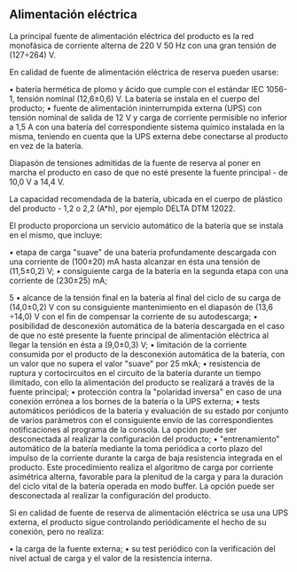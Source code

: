 ## Alimentación eléctrica

La principal fuente de alimentación eléctrica del producto es la red monofásica de corriente alterna de 220 V 50 Hz con una gran tensión de (127÷264) V. 

En calidad de fuente de alimentación eléctrica de reserva pueden usarse:

•	batería hermética de plomo y ácido que cumple con el estándar IEC 1056-1, tensión nominal (12,6±0,6) V. La batería se instala en el cuerpo del producto;
•	fuente de alimentación ininterrumpida externa (UPS) con tensión nominal de salida de 12 V y carga de corriente permisible no inferior a 1,5 A con una batería del correspondiente sistema químico instalada en la misma, teniendo en cuenta que la UPS externa debe conectarse al producto en vez de la batería.

Diapasón de tensiones admitidas de la fuente de reserva al poner en marcha el producto en caso de que no esté presente la fuente principal - de 10,0 V  a 14,4 V.

La capacidad recomendada de la batería, ubicada en el cuerpo de plástico del producto - 1,2 o 2,2 (A*h), por ejemplo DELTA DTM 12022.

El producto proporciona un servicio automático de la batería que se instala en el mismo, que incluye:

•	etapa de carga "suave" de una batería profundamente descargada con una corriente de (100±20) mA hasta alcanzar en ésta una tensión de (11,5±0,2) V;
•	consiguiente carga de la batería en la segunda etapa con una corriente de (230±25) mA;

5
•	alcance de la tensión final en la batería al final del ciclo de su carga de (14,0±0,2) V con su consiguiente mantenimiento en el diapasón de (13,6 ÷14,0) V con el fin de compensar la corriente de su autodescarga;
•	posibilidad de desconexión automática de la batería descargada en el caso de que no esté presente la fuente principal de alimentación eléctrica al llegar la tensión en ésta a (9,0±0,3) V;
•	limitación de la corriente consumida por el producto de la desconexión automática de la batería, con un valor que no supera el valor "suave" por 25 mkA;
•	resistencia de ruptura y cortocircuitos en el circuito de la batería durante un tiempo ilimitado, con ello la alimentación del producto se realizará a través de la fuente principal;
•	protección contra la "polaridad inversa" en caso de una conexión errónea a los bornes de la batería o la UPS externa;
•	tests automáticos periódicos de la batería y evaluación de su estado por conjunto de varios parámetros con el consiguiente envío de las correspondientes notificaciones al programa de la consola. La opción puede ser desconectada al realizar la configuración del producto;
•	"entrenamiento" automático de la batería mediante la toma periódica a corto plazo del impulso de la corriente durante la carga de baja resistencia integrada en el producto. Este procedimiento realiza el algoritmo de carga por corriente asimétrica alterna, favorable para la plenitud de la carga y para la duración del ciclo vital de la batería operada en modo buffer. La opción puede ser desconectada al realizar la configuración del producto.

Si en calidad de fuente de reserva de alimentación eléctrica se usa una UPS externa, el producto sigue controlando periódicamente el hecho de su conexión, pero no realiza:

•	la carga de la fuente externa;
•	su test periódico con la verificación del nivel actual de carga y el valor de la resistencia interna.

